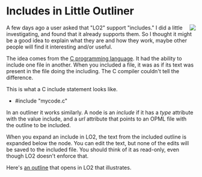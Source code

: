 # Includes in Little Outliner
<img src="http://scripting.com/images/2017/08/03/alice.png" border="0" align="right">A few days ago a user asked that "LO2" support "includes." I did a little investigating, and found that it already supports them. So I thought it might be a good idea to explain what they are and how they work, maybe other people will find it interesting and/or useful.  

The idea comes from the <a href="https://en.wikipedia.org/wiki/C_(programming_language)">C programming language</a>. It had the ability to include one file in another. When you included a file, it was as if its text was present in the file doing the including. The C compiler couldn't tell the difference. 

This is what a C include statement looks like. 
* #include "mycode.c"

In an outliner it works similarly. A node is an <i>include</i> if it has a <i>type</i> attribute with the value include, and a <i>url</i> attribute that points to an OPML file with the outline to be included. 

When you expand an include in LO2, the text from the included outline is expanded below the node. You can edit the text, but none of the edits will be saved to the included file. You should think of it as read-only, even though LO2 doesn't enforce that. 

Here's <a href="http://instantoutliner.com/mi">an outline</a> that opens in LO2 that illustrates. 

